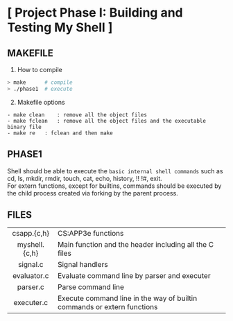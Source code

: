 # [ Project Phase I: Building and Testing My Shell ]

## MAKEFILE

1. How to compile
```bash
> make		# compile
> ./phase1	# execute
```

2. Makefile options
```
- make clean	: remove all the object files
- make fclean	: remove all the object files and the executable binary file
- make re   : fclean and then make
```

## PHASE1
Shell should be able to execute the `basic internal shell commands` such as cd, ls, mkdir, rmdir, touch, cat, echo, history, !! !#, exit. <br> For extern functions, except for builtins, commands should be executed by the child process created via forking by the parent process.

## FILES
|||
|:---:|:---|
| csapp.{c,h}	| CS:APP3e functions |
| myshell.{c,h}	| Main function and the header including all the C files |
| signal.c		| Signal handlers |
| evaluator.c	| Evaluate command line by parser and executer |
| parser.c		| Parse command line |
| executer.c	| Execute command line in the way of builtin commands or extern functions |
